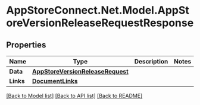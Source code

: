 # AppStoreConnect.Net.Model.AppStoreVersionReleaseRequestResponse

## Properties

Name | Type | Description | Notes
------------ | ------------- | ------------- | -------------
**Data** | [**AppStoreVersionReleaseRequest**](AppStoreVersionReleaseRequest.md) |  | 
**Links** | [**DocumentLinks**](DocumentLinks.md) |  | 

[[Back to Model list]](../README.md#documentation-for-models) [[Back to API list]](../README.md#documentation-for-api-endpoints) [[Back to README]](../README.md)

